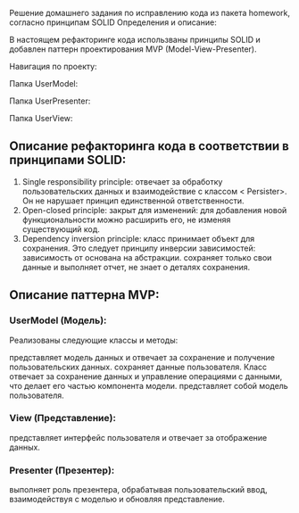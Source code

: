 Решение домашнего задания по исправлению кода из пакета homework, согласно принципам SOLID
Определения и описание:

В настоящем  рефакторинге кода использваны принципы SOLID и добавлен паттерн проектирования MVP (Model-View-Presenter).

Навигация по проекту:

Папка UserModel: 

Папка UserPresenter: 

Папка UserView: 

## Описание рефакторинга кода в соответствии в принципами SOLID:

 1. Single responsibility principle:
<UserModel> отвечает за обработку пользовательских данных и взаимодействие с классом < Persister>.
Он не нарушает принцип единственной ответственности.
 2. Open-closed principle:
<UserModel> закрыт для изменений: для добавления новой функциональности можно расширить его,
не изменяя существующий код.
3. Dependency inversion principle:
класс <Persister> принимает объект <User> для сохранения. Это следует принципу инверсии зависимостей:
зависимость <UserModel> от <Persister> основана на абстракции.
<User> сохраняет только свои данные и выполняет отчет, не знает о деталях сохранения.

## Описание паттерна  MVP:

### UserModel (Модель):
Реализованы следующие классы и методы:

<UserModel> представляет модель данных и отвечает за сохранение и получение пользовательских данных.
<Persister> сохраняет данные пользователя. Класс <Persister> отвечает за сохранение данных
и управление операциями с данными, что делает его частью компонента модели.
<User> представляет собой модель пользователя.

### View (Представление):

<UserView> представляет интерфейс пользователя и отвечает за отображение данных.

### Presenter (Презентер):

<UserPresenter> выполняет роль презентера, обрабатывая пользовательский ввод,
взаимодействуя с моделью и обновляя представление.